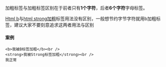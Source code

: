 <b></b>加粗标签与<strong></strong>加粗标签区别在于前者只有**1个字符**，后者**6个字符**字母标签。

[Html b](http://www.divcss5.com/html/h329.shtml)与[html strong加粗](http://www.divcss5.com/html/h330.shtml)标签用法没有区别，一般想节约字节字符就用b加粗标签，建议大家不要刻意追求这两者用法与区别

#### 案例

```
<b>我被B标签加粗</b><br /> 
<strong>我被Strong标签加粗</strong><br /> 
我正常 
```


